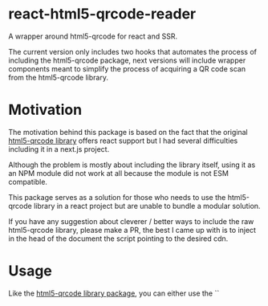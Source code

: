 # react-html5-qrcode-reader
A wrapper around html5-qrcode for react and SSR.

The current version only includes two hooks that automates the process of
including the html5-qrcode package, next versions will include wrapper
components meant to simplify the process of acquiring a QR code scan from the
html5-qrcode library.

# Motivation
The motivation behind this package is based on the fact that the original 
[html5-qrcode library](https://github.com/mebjas/html5-qrcode) offers react 
support but I had several difficulties including it in a next.js project.

Although the problem is mostly about including the library itself, using it as 
an NPM module did not work at all because the module is not ESM compatible.

This package serves as a solution for those who needs to use the html5-qrcode 
library in a react project but are unable to bundle a modular solution.

If you have any suggestion about cleverer / better ways to include the raw 
html5-qrcode library, please make a PR, the best I came up with is to inject 
in the head of the document the script pointing to the desired cdn.

# Usage
Like the [html5-qrcode library package](https://github.com/mebjas/html5-qrcode),
you can either use the ``

